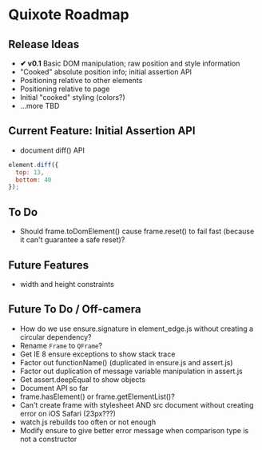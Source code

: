 # Quixote Roadmap

## Release Ideas

* **✔ v0.1** Basic DOM manipulation; raw position and style information
* "Cooked" absolute position info; initial assertion API
* Positioning relative to other elements
* Positioning relative to page
* Initial "cooked" styling (colors?)
* ...more TBD


## Current Feature: Initial Assertion API

* document diff() API

```javascript
element.diff({
  top: 13,
  bottom: 40
});
```

## To Do
* Should frame.toDomElement() cause frame.reset() to fail fast (because it can't guarantee a safe reset)?


## Future Features
* width and height constraints


## Future To Do / Off-camera

* How do we use ensure.signature in element_edge.js without creating a circular dependency?
* Rename `Frame` to `QFrame`?
* Get IE 8 ensure exceptions to show stack trace
* Factor out functionName() (duplicated in ensure.js and assert.js)
* Factor out duplication of message variable manipulation in assert.js
* Get assert.deepEqual to show objects
* Document API so far
* frame.hasElement() or frame.getElementList()?
* Can't create frame with stylesheet AND src document without creating error on iOS Safari (23px???)
* watch.js rebuilds too often or not enough
* Modify ensure to give better error message when comparison type is not a constructor
